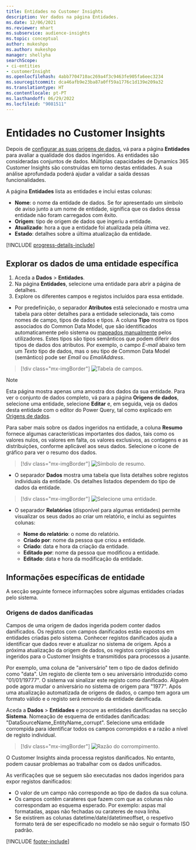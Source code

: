 ```yaml
---
title: Entidades no Customer Insights
description: Ver dados na página Entidades.
ms.date: 12/06/2021
ms.reviewer: mhart
ms.subservice: audience-insights
ms.topic: conceptual
author: mukeshpo
ms.author: mukeshpo
manager: shellyha
searchScope:
- ci-entities
- customerInsight
ms.openlocfilehash: 4abb7704710ac269a4f3c9463fe905fa6eec3234
ms.sourcegitcommit: dca46afb9e23ba87a0ff59a1776c1d139e209a32
ms.translationtype: HT
ms.contentlocale: pt-PT
ms.lasthandoff: 06/29/2022
ms.locfileid: "9081511"
---
```

# <a name="entities-in-customer-insights"></a>Entidades no Customer Insights

Depois de [configurar as suas origens de dados](data-sources.md), vá para a página **Entidades** para avaliar a qualidade dos dados ingeridos. As entidades são consideradas conjuntos de dados. Múltiplas capacidades de Dynamics 365 Customer Insights são construídas em torno destas entidades. A sua análise aprofundada poderá ajudar a validar a saída dessas funcionalidades.

A página **Entidades** lista as entidades e inclui estas colunas:

- **Nome**: o nome da entidade de dados. Se for apresentado um símbolo de aviso junto a um nome de entidade, significa que os dados dessa entidade não foram carregados com êxito.
- **Origem**: tipo de origem de dados que ingeriu a entidade.
- **Atualizado**: hora a que a entidade foi atualizada pela última vez.
- **Estado**: detalhes sobre a última atualização da entidade.

[!INCLUDE [progress-details-include](includes/progress-details-pane.md)]

## <a name="explore-a-specific-entitys-data"></a>Explorar os dados de uma entidade específica

1. Aceda a **Dados** > **Entidades**.
1. Na página **Entidades**, selecione uma entidade para abrir a página de detalhes.  
1. Explore os diferentes campos e registos incluídos para essa entidade.

- Por predefinição, o separador **Atributos** está selecionado e mostra uma tabela para obter detalhes para a entidade selecionada, tais como nomes de campo, tipos de dados e tipos. A coluna **Tipo** mostra os tipos associados do Common Data Model, que são identificados automaticamente pelo sistema ou [mapeados manualmente](map-entities.md) pelos utilizadores. Estes tipos são tipos semânticos que podem diferir dos tipos de dados dos atributos. Por exemplo, o campo *E-mail* abaixo tem um *Texto* tipo de dados, mas o seu tipo de Common Data Model (semântico) pode ser *Email* ou *EmailAddress*.

> [!div class="mx-imgBorder"]
> ![Tabela de campos.](media/data-manager-entities-fields.PNG "Tabela de campos")

> [!NOTE]
> Esta página mostra apenas uma amostra dos dados da sua entidade. Para ver o conjunto de dados completo, vá para a página **Origens de dados**, selecione uma entidade, selecione **Editar** e, em seguida, veja os dados desta entidade com o editor do Power Query, tal como explicado em [Origens de dados](data-sources.md).

Para saber mais sobre os dados ingeridos na entidade, a coluna **Resumo** fornece algumas características importantes dos dados, tais como os valores nulos, os valores em falta, os valores exclusivos, as contagens e as distribuições, conforme aplicável aos seus dados. Selecione o ícone de gráfico para ver o resumo dos dados.

> [!div class="mx-imgBorder"]
> ![Símbolo de resumo.](media/data-manager-entities-summary.png "Tabela de resumo de dados")

- O separador **Dados** mostra uma tabela que lista detalhes sobre registos individuais da entidade. Os detalhes listados dependem do tipo de dados da entidade.

> [!div class="mx-imgBorder"]
> ![Selecione uma entidade.](media/data-manager-entities-data.png "Selecione uma entidade")

- O separador **Relatórios** (disponível para algumas entidades) permite visualizar os seus dados ao criar um relatório, e inclui as seguintes colunas:

  - **Nome do relatório**: o nome do relatório.
  - **Criado por**: nome da pessoa que criou a entidade.
  - **Criado**: data e hora da criação da entidade.
  - **Editado por**: nome da pessoa que modificou a entidade.
  - **Editado**: data e hora da modificação da entidade. 

## <a name="entity-specific-information"></a>Informações específicas de entidade

A secção seguinte fornece informações sobre algumas entidades criadas pelo sistema.

### <a name="corrupted-data-sources"></a>Origens de dados danificadas

Campos de uma origem de dados ingerida podem conter dados danificados. Os registos com campos danificados estão expostos em entidades criadas pelo sistema. Conhecer registos danificados ajuda a identificar que dados rever e atualizar no sistema de origem. Após a próxima atualização da origem de dados, os registos corrigidos são ingeridos para o Customer Insights e transmitidos para processos a jusante. 

Por exemplo, uma coluna de "aniversário" tem o tipo de dados definido como "data". Um registo de cliente tem o seu aniversário introduzido como "01/01/19777". O sistema vai sinalizar este registo como danificado. Alguém pode agora mudar o aniversário no sistema de origem para "1977". Após uma atualização automatizada de origens de dados, o campo tem agora um formato válido e o registo será removido da entidade danificada. 

Aceda a **Dados** > **Entidades** e procure as entidades danificadas na secção **Sistema**. Nomeação de esquema de entidades danificadas: "DataSourceName_EntityName_corrupt". Selecione uma entidade corrompida para identificar todos os campos corrompidos e a razão a nível de registo individual.
> [!div class="mx-imgBorder"]
> ![Razão do corrompimento.](media/corruption-reason.png "Razão do Corrompimento")

O Customer Insights ainda processa registos danificados. No entanto, podem causar problemas ao trabalhar com os dados unificados.

As verificações que se seguem são executadas nos dados ingeridos para expor registos danificados: 

- O valor de um campo não corresponde ao tipo de dados da sua coluna.
- Os campos contêm carateres que fazem com que as colunas não correspondam ao esquema esperado. Por exemplo: aspas mal formatadas, aspas não fechadas ou carateres de nova linha.
- Se existirem as colunas datetime/date/datetimeoffset, o respetivo formato terá de ser especificado no modelo se não seguir o formato ISO padrão.


[!INCLUDE [footer-include](includes/footer-banner.md)]
